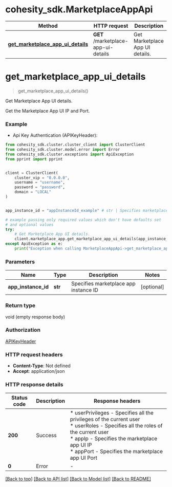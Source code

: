 # cohesity_sdk.MarketplaceAppApi


Method | HTTP request | Description
------------- | ------------- | -------------
[**get_marketplace_app_ui_details**](MarketplaceAppApi.md#get_marketplace_app_ui_details) | **GET** /marketplace-app-ui-details | Get Marketplace App UI details.


# **get_marketplace_app_ui_details**
> get_marketplace_app_ui_details()

Get Marketplace App UI details.

Get the Marketplace App UI IP and Port.

### Example

* Api Key Authentication (APIKeyHeader):
```python
from cohesity_sdk.cluster.cluster_client import ClusterClient
from cohesity_sdk.cluster.model.error import Error
from cohesity_sdk.cluster.exceptions import ApiException
from pprint import pprint


client = ClusterClient(
	cluster_vip = "0.0.0.0",
	username = "username",
	password = "password",
	domain = "LOCAL"
)


app_instance_id = "appInstanceId_example" # str | Specifies marketplace app instance ID (optional)

# example passing only required values which don't have defaults set
# and optional values
try:
	# Get Marketplace App UI details.
	client.marketplace_app.get_marketplace_app_ui_details(app_instance_id=app_instance_id)
except ApiException as e:
	print("Exception when calling MarketplaceAppApi->get_marketplace_app_ui_details: %s\n" % e)
```


### Parameters

Name | Type | Description  | Notes
------------- | ------------- | ------------- | -------------
 **app_instance_id** | **str**| Specifies marketplace app instance ID | [optional]

### Return type

void (empty response body)

### Authorization

[APIKeyHeader](../README.md#APIKeyHeader)

### HTTP request headers

 - **Content-Type**: Not defined
 - **Accept**: application/json


### HTTP response details
| Status code | Description | Response headers |
|-------------|-------------|------------------|
**200** | Success |  * userPrivileges - Specifies all the privileges of the current user <br>  * userRoles - Specifies all the roles of the current user <br>  * appIp - Specifies the marketplace app UI IP <br>  * appPort - Specifies the marketplace app UI Port <br>  |
**0** | Error |  -  |

[[Back to top]](#) [[Back to API list]](../README.md#documentation-for-api-endpoints) [[Back to Model list]](../README.md#documentation-for-models) [[Back to README]](../README.md)

